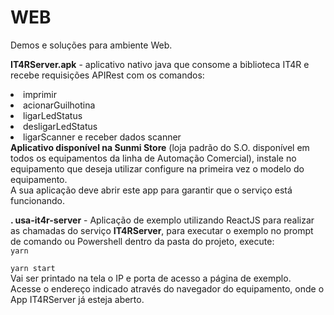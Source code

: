 # WEB
Demos e soluções para ambiente Web.

<p><strong>  IT4RServer.apk</strong> - aplicativo nativo java que consome a biblioteca IT4R e recebe requisições APIRest com os comandos:</br>
<li> imprimir</br>
<li> acionarGuilhotina</br>
<li> ligarLedStatus</br>
<li> desligarLedStatus</br>
<li> ligarScanner e receber dados scanner</br>
<b>Aplicativo disponível na Sunmi Store</b> (loja padrão do S.O. disponível em todos os equipamentos da linha de Automação Comercial), instale no equipamento que deseja utilizar configure na primeira vez o modelo do equipamento. </br>
A sua aplicação deve abrir este app para garantir que o serviço está funcionando. 
</p>
<p><strong>. usa-it4r-server</strong> - Aplicação de exemplo utilizando ReactJS para realizar as chamadas do serviço <b>IT4RServer</b>, para executar o exemplo no prompt de comando ou Powershell dentro da pasta do projeto, execute:</br>
<code>yarn</br> 
yarn start </code></br>
Vai ser printado na tela o IP e porta de acesso a página de exemplo.</br> Acesse o endereço indicado através do navegador do equipamento, onde o App IT4RServer já esteja aberto.
</p>
